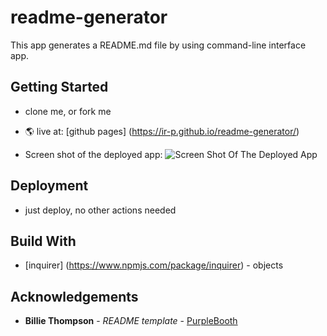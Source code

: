# readme-generator
This app generates a README.md file by using command-line interface app. 

## Getting Started

* clone me, or fork me
* 🌎 live at: [github pages] (https://ir-p.github.io/readme-generator/)

* Screen shot of the deployed app: ![Screen Shot Of The Deployed App]("./assets/images/screenshot.jpg)

## Deployment
* just deploy, no other actions needed

## Build With 

* [inquirer] (https://www.npmjs.com/package/inquirer) - objects

## Acknowledgements
* **Billie Thompson** - *README template* - [PurpleBooth](https://github.com/PurpleBooth)